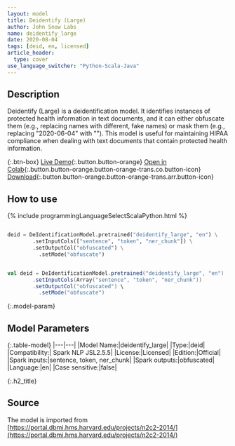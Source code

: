 ```yaml
---
layout: model
title: Deidentify (Large)
author: John Snow Labs
name: deidentify_large
date: 2020-08-04
tags: [deid, en, licensed]
article_header:
  type: cover
use_language_switcher: "Python-Scala-Java"
---
```


## Description
Deidentify (Large) is a deidentification model. It identifies instances of protected health information in text documents, and it can either obfuscate them (e.g., replacing names with different, fake names) or mask them (e.g., replacing "2020-06-04" with "<DATE>"). This model is useful for maintaining HIPAA compliance when dealing with text documents that contain protected health information.

{:.btn-box}
[Live Demo](https://demo.johnsnowlabs.com/healthcare/DEID_PHI_TEXT){:.button.button-orange}
[Open in Colab](https://colab.research.google.com/github/JohnSnowLabs/spark-nlp-workshop/blob/master/tutorials/streamlit_notebooks/healthcare/DEID_PHI_TEXT.ipynb){:.button.button-orange.button-orange-trans.co.button-icon}
[Download](||https://s3.amazonaws.com/auxdata.johnsnowlabs.com/clinical/models/nerdl_deid_en_1.8.0_2.4_1545462443516.zip){:.button.button-orange.button-orange-trans.arr.button-icon}

## How to use 

<div class="tabs-box" markdown="1">

{% include programmingLanguageSelectScalaPython.html %}

```python

deid = DeIdentificationModel.pretrained("deidentify_large", "en") \
        .setInputCols(["sentence", "token", "ner_chunk"]) \
        .setOutputCol("obfuscated") \
          .setMode("obfuscate")
```

```scala

val deid = DeIdentificationModel.pretrained("deidentify_large", "en")
        .setInputCols(Array("sentence", "token", "ner_chunk"))
        .setOutputCol("obfuscated") \
          .setMode("obfuscate")
```

</div>

{:.model-param}
## Model Parameters

{:.table-model}
|---|---|
|Model Name:|deidentify_large|
|Type:|deid|
|Compatibility:| Spark NLP JSL2.5.5|
|License:|Licensed|
|Edition:|Official|
|Spark inputs:|sentence, token, ner_chunk|
|Spark outputs:|obfuscated|
|Language:|en|
|Case sensitive:|false|


{:.h2_title}
## Source
The model is imported from [https://portal.dbmi.hms.harvard.edu/projects/n2c2-2014/](https://portal.dbmi.hms.harvard.edu/projects/n2c2-2014/)